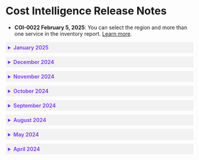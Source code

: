<meta name="robots" content="noindex">

# Cost Intelligence Release Notes

* **COI-0022 February 5, 2025**: You can select the region and more than one service in the inventory report. [Learn more](cost-intelligence/tutorials/inventory).


 <details style="background:#f2f2f2; padding:6px; margin:10px 0px 0px 0px">
   <summary markdown="span" style="color:#7632FE; font-weight:600">January 2025</summary>

<div style="padding-left:16px">

* **COI-0021 January 19, 2025**: The new Smart Analyzer lets you use NetApp's ChatGPT to gain valuable insights into your chart data. You can use free text and predefined queries. [Learn more](cost-intelligence/tutorials/dashboard/).

* **COI-0020 January 8, 2025**: You can now use out-of-the-box datasets for creating dashboards and charts once certain account types are configured in Cost Intelligence. 

  You can also find information about [Managed Dashboards](cost-intelligence/tutorials/dashboard/?id=managed-dashboards) that are prebuilt dashboards created by Cost Intelligence. When data is available, they enable a quick start in the dashboards, focusing on specific use cases. [Learn more](cost-intelligence/tutorials/dashboard/).

* **COI-0019 January 5, 2025**: Dashboard Forecasting includes confidence upper and lower scores that provide context and indicate the level of confidence in forecasted values. It also supports multiseries line and box charts based on time, enabling more accurate chart predictions. [Learn more](cost-intelligence/tutorials/dashboard/forecasting).

 </div>
 </details>

 <details style="background:#f2f2f2; padding:6px; margin:10px 0px 0px 0px">
   <summary markdown="span" style="color:#7632FE; font-weight:600">December 2024</summary>

<div style="padding-left:16px">

* **COI-0018 December 29, 2024**: Cost Intelligence provides additional cost-related data to key best practice checks. You can see summary and aggregated views at both the check level and assessment level. [Learn more](cost-intelligence/tutorials/best-practice-checks/?id=check-detail-page).

 </div>
 </details>

 <details style="background:#f2f2f2; padding:6px; margin:10px 0px 0px 0px">
   <summary markdown="span" style="color:#7632FE; font-weight:600">November 2024</summary>

<div style="padding-left:16px">

* **COI-0017 November 18, 2024**: Cost Intelligence includes recommendations that identify resources that can be managed and optimized by Spot Ocean. You can click the button to onboard these resources to Ocean. [Learn more](cost-intelligence/tutorials/best-practice-checks/?id=source).

* **COI-0016 November 5, 2024**: You can define asset groups, which allow you to view and manage data with a set of filters that apply to different pages. [Learn more](cost-intelligence/tutorials/dashboard/?id=asset-groups).

 </div>
 </details>

 <details style="background:#f2f2f2; padding:6px; margin:10px 0px 0px 0px">
   <summary markdown="span" style="color:#7632FE; font-weight:600">October 2024</summary>

<div style="padding-left:16px">

* **COI-0015 October 29, 2024**: You can integrate [Databricks](cost-intelligence/tutorials/integrations/databricks), [MongoDB Atlas](cost-intelligence/tutorials/integrations/mongodb), and [OpenAI](cost-intelligence/tutorials/integrations/openai) with Cost Intelligence to collect billable and usage metrics for your organization. [Learn more](cost-intelligence/tutorials/integrations/).

* **COI-0014 October 17, 2024**: You can  allow Ocean to be imported into Cost Intelligence dashboards that is joined with Billing Engine data. [Learn more](cost-intelligence/tutorials/integrations/ocean).

* **COI-0013 October 16, 2024**: You can export the [inventory report](cost-intelligence/tutorials/inventory) and the [best practice checks](cost-intelligence/tutorials/best-practice-checks/) data to a CSV file. 

* **COI-0012 October 15, 2024**: AWS and Azure give recommendations for qualifying accounts, called AWS Trusted Advisor and Azure Advisor. Cost Intelligence automatically pulls in that information to the Best Practice Checks page. You can view the advisor content along with the Cost Intelligence content. This gives you an overall view of how to streamline your cloud resources. [Learn more](cost-intelligence/tutorials/best-practice-checks/).

* **COI-0011 October 8, 2024**: You can integrate [Snowflake](cost-intelligence/tutorials/integrations/snowflake) with Cost Intelligence to collect billable and usage metrics for your organization. [Learn more](cost-intelligence/tutorials/integrations/).

 </div>
 </details>

 <details style="background:#f2f2f2; padding:6px; margin:10px 0px 0px 0px">
   <summary markdown="span" style="color:#7632FE; font-weight:600">September 2024</summary>

<div style="padding-left:16px">

* **COI-0010 September 29, 2024**: You can use the Workflow Builder to create highly configurable flows within Cost Intelligence Dashboards to generate data-driven alerts and export them in various formats such as PDF and Excel. [Learn more](cost-intelligence/tutorials/workflow-builder/).

* **COI-0009 September 16, 2024**: You can now integrate Splunk with Cost Intelligence to collect billable and usage metrics for your organization. [Learn more](cost-intelligence/tutorials/integrations/splunk).

 </div>
 </details>

 <details style="background:#f2f2f2; padding:6px; margin:10px 0px 0px 0px">
   <summary markdown="span" style="color:#7632FE; font-weight:600">August 2024</summary>

<div style="padding-left:16px">

* **COI-0008 August 22, 2024**: The best practice checks page includes cards for quick filtering of failures by importance or category. Once you’ve identified failures, you can see the remediation steps in Cost Intelligence. [Learn more](cost-intelligence/tutorials/best-practice-checks/).

* **COI-0007 August 14, 2024**: You can integrate [Datadog](cost-intelligence/tutorials/integrations/datadog) and [New Relic](cost-intelligence/tutorials/integrations/new-relic) with Cost Intelligence to collect billable and usage metrics for your organization. [Learn more](cost-intelligence/tutorials/integrations/).

 </div>
 </details>

 <details style="background:#f2f2f2; padding:6px; margin:10px 0px 0px 0px">
   <summary markdown="span" style="color:#7632FE; font-weight:600">May 2024</summary>

<div style="padding-left:16px">

* **COI-0006 May 7, 2024**: You can add multiple subscriptions to Cost Intelligence simultaneously using the Azure CLI onboarding tool. [Learn more](cost-intelligence/get-started/connect-with-azure-cli).

* **COI-0005 May 5, 2024**: You can enhance user and account management capabilities in the Cost Intelligence console. You can easily manage access and configurations for Spot accounts, enabling streamlined administration and improved visibility into cloud accounts. [Learn more](cost-intelligence/tutorials/administration/).

* **COI-0004 May 1, 2024**: You can connect an existing Spot account to Cost Intelligence for an Azure subscription. [Learn more](cost-intelligence/get-started/connect-azure).

 </div>
 </details>

 <details style="background:#f2f2f2; padding:6px; margin:10px 0px 0px 0px">
   <summary markdown="span" style="color:#7632FE; font-weight:600">April 2024</summary>

<div style="padding-left:16px">

* **COI-0003 April 24, 2024**: You can perform data joins within Cost Intelligence dashboards, which lets you to create a new dataset from multiple sources. The joins can be made with datasets that have at least one column in common. [Learn more](cost-intelligence/tutorials/dashboard/ci-dashbords-data-joins).

* **COI-0002 April 24, 2024**: You can generate derived values within the Cost Intelligence dashboards. Derived values let you to perform calculations and create new columns based on existing data. [Learn more](cost-intelligence/tutorials/dashboard/derived-values).

* **COI-0001 April 22, 2024**: You can view how fees are calculated for usage of Billing Engine and Cost Intelligence. [Learn more](connect-your-cloud-provider/dashboard?id=eco-service-savings-definition).

 </div>
 </details>
